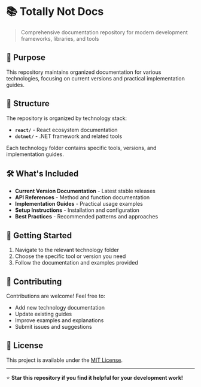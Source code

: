 # 📚 Totally Not Docs

> Comprehensive documentation repository for modern development frameworks, libraries, and tools

## 🎯 Purpose

This repository maintains organized documentation for various technologies, focusing on current versions and practical implementation guides.

## 📁 Structure

The repository is organized by technology stack:

- **`react/`** - React ecosystem documentation
- **`dotnet/`** - .NET framework and related tools  

Each technology folder contains specific tools, versions, and implementation guides.

## 🛠️ What's Included

- **Current Version Documentation** - Latest stable releases
- **API References** - Method and function documentation
- **Implementation Guides** - Practical usage examples
- **Setup Instructions** - Installation and configuration
- **Best Practices** - Recommended patterns and approaches

## 🚀 Getting Started

1. Navigate to the relevant technology folder
2. Choose the specific tool or version you need
3. Follow the documentation and examples provided

## 🤝 Contributing

Contributions are welcome! Feel free to:
- Add new technology documentation
- Update existing guides
- Improve examples and explanations
- Submit issues and suggestions

## 📄 License

This project is available under the [MIT License](LICENSE).

---

⭐ **Star this repository if you find it helpful for your development work!**